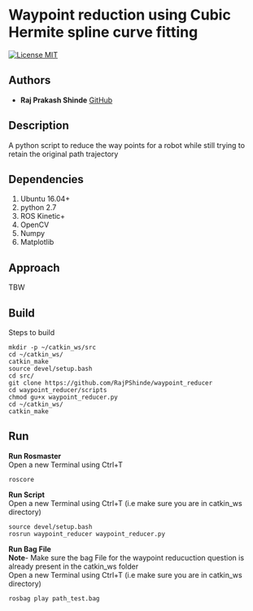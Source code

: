 # Waypoint reduction using Cubic Hermite spline curve fitting
[![License MIT](https://img.shields.io/badge/License-MIT-brightgreen.svg)](https://github.com/RajPShinde/waypoint_reducer/blob/master/LICENSE)

## Authors
* **Raj Prakash Shinde** [GitHub](https://github.com/RajPShinde)

## Description
A python script to reduce the way points for a robot while still trying to retain the original path trajectory

## Dependencies
1. Ubuntu 16.04+
2. python 2.7
3. ROS Kinetic+
4. OpenCV 
5. Numpy
6. Matplotlib

## Approach
TBW

## Build
Steps to build
```
mkdir -p ~/catkin_ws/src
cd ~/catkin_ws/
catkin_make
source devel/setup.bash
cd src/
git clone https://github.com/RajPShinde/waypoint_reducer
cd waypoint_reducer/scripts
chmod gu+x waypoint_reducer.py
cd ~/catkin_ws/
catkin_make
```
## Run
**Run Rosmaster**
<br> Open a new Terminal using Ctrl+T
```
roscore
```

**Run Script**
<br> Open a new Terminal using Ctrl+T (i.e make sure you are in catkin_ws directory)
```
source devel/setup.bash
rosrun waypoint_reducer waypoint_reducer.py
```

**Run Bag File**
<br>**Note**- Make sure the bag File for the waypoint reducuction question is already present in the catkin_ws folder
<br> Open a new Terminal using Ctrl+T (i.e make sure you are in catkin_ws directory)
```
rosbag play path_test.bag
```